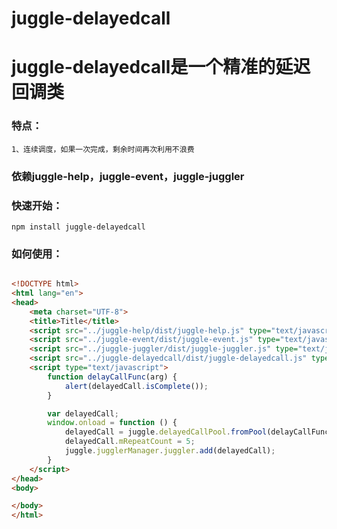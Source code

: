 # juggle-delayedcall




# juggle-delayedcall是一个精准的延迟回调类


### 特点：


    1、连续调度，如果一次完成，剩余时间再次利用不浪费



### 依赖juggle-help，juggle-event，juggle-juggler


### 快速开始：


    npm install juggle-delayedcall


### 如何使用：

```html

<!DOCTYPE html>
<html lang="en">
<head>
    <meta charset="UTF-8">
    <title>Title</title>
    <script src="../juggle-help/dist/juggle-help.js" type="text/javascript"></script>
    <script src="../juggle-event/dist/juggle-event.js" type="text/javascript"></script>
    <script src="../juggle-juggler/dist/juggle-juggler.js" type="text/javascript"></script>
    <script src="../juggle-delayedcall/dist/juggle-delayedcall.js" type="text/javascript"></script>
    <script type="text/javascript">
        function delayCallFunc(arg) {
            alert(delayedCall.isComplete());
        }

        var delayedCall;
        window.onload = function () {
            delayedCall = juggle.delayedCallPool.fromPool(delayCallFunc, 1, "1111");
            delayedCall.mRepeatCount = 5;
            juggle.jugglerManager.juggler.add(delayedCall);
        }
    </script>
</head>
<body>

</body>
</html>

```




	